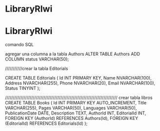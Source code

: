 # LibraryRIwi

# LibraryRIwi

comando SQL

agregar una columna a la tabla Authors
ALTER TABLE Authors
ADD COLUMN status VARCHAR(50);

///////////crear la tabla Editorials

CREATE TABLE Editorials (
Id INT PRIMARY KEY,
Name NVARCHAR(100),
Address NVARCHAR(255),
Phone NVARCHAR(20),
Email NVARCHAR(100),
Status TINYINT
);


/////////////////////////////////////////////////////////////////////////
crear tabla libros 
CREATE TABLE Books (
    Id INT PRIMARY KEY AUTO_INCREMENT,
    Title VARCHAR(255),
    Pages VARCHAR(50),
    Languages VARCHAR(50),
    PublicationDate DATE,
    Description TEXT,
    AuthorId INT,
    EditorialId INT,
    FOREIGN KEY (AuthorId) REFERENCES Authors(Id),
    FOREIGN KEY (EditorialId) REFERENCES Editorials(Id)
);
